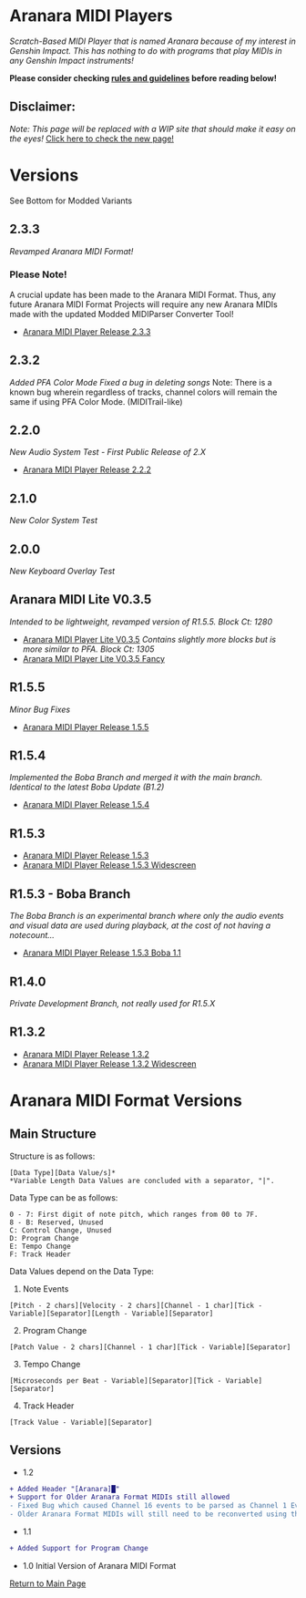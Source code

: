 # Aranara MIDI Players
*Scratch-Based MIDI Player that is named Aranara because of my interest in Genshin Impact. This has nothing to do with programs that play MIDIs in any Genshin Impact instruments!*

**Please consider checking [rules and guidelines](https://edenathan256.github.io/aranara-midi-player-sb3/guidelines) before reading below!**

## Disclaimer:
*Note: This page will be replaced with a WIP site that should make it easy on the eyes!*
[Click here to check the new page!](https://edenathan256.github.io/aranara-midi-player-sb3/main/index.html)

# Versions 
See Bottom for Modded Variants

## 2.3.3
*Revamped Aranara MIDI Format!*
### Please Note!
A crucial update has been made to the Aranara MIDI Format. Thus, any future Aranara MIDI Format Projects will require any new Aranara MIDIs made with the updated Modded MIDIParser Converter Tool!
- [Aranara MIDI Player Release 2.3.3](https://edenathan256.github.io/aranara-midi-player-sb3/Aranara%20MIDI%20Player%202.3.3.html)


## 2.3.2
*Added PFA Color Mode*
*Fixed a bug in deleting songs*
Note: There is a known bug wherein regardless of tracks, channel colors will remain the same if using PFA Color Mode. (MIDITrail-like)

## 2.2.0
*New Audio System Test - First Public Release of 2.X*
- [Aranara MIDI Player Release 2.2.2](https://edenathan256.github.io/aranara-midi-player-sb3/Aranara%20MIDI%20Player%202.2.2.html)

## 2.1.0
*New Color System Test*

## 2.0.0
*New Keyboard Overlay Test*

## Aranara MIDI Lite V0.3.5
*Intended to be lightweight, revamped version of R1.5.5. Block Ct: 1280*
- [Aranara MIDI Player Lite V0.3.5](https://edenathan256.github.io/aranara-midi-player-sb3/Aranara%20MIDI%20Player%20Lite%20v0.3.5.html)
*Contains slightly more blocks but is more similar to PFA. Block Ct: 1305*
- [Aranara MIDI Player Lite V0.3.5 Fancy](https://edenathan256.github.io/aranara-midi-player-sb3/Aranara%20MIDI%20Player%20Lite%20v0.3.5%20-%20Fancy.html)

## R1.5.5
*Minor Bug Fixes*
- [Aranara MIDI Player Release 1.5.5](https://edenathan256.github.io/aranara-midi-player-sb3/Aranara%20MIDI%20Player%20R1.5.5.html)

## R1.5.4
*Implemented the Boba Branch and merged it with the main branch. Identical to the latest Boba Update (B1.2)*
- [Aranara MIDI Player Release 1.5.4](https://edenathan256.github.io/aranara-midi-player-sb3/Aranara%20MIDI%20Player%20R1.5.4.html)

## R1.5.3
- [Aranara MIDI Player Release 1.5.3](https://edenathan256.github.io/aranara-midi-player-sb3/Aranara%20MIDI%20Player%20R1.5.3.html)
- [Aranara MIDI Player Release 1.5.3 Widescreen](https://edenathan256.github.io/aranara-midi-player-sb3/Aranara%20MIDI%20Player%20R1.5.3W.html)

## R1.5.3 - Boba Branch
*The Boba Branch is an experimental branch where only the audio events and visual data are used during playback, at the cost of not having a notecount...*
- [Aranara MIDI Player Release 1.5.3 Boba 1.1](https://edenathan256.github.io/aranara-midi-player-sb3/Aranara%20MP%201.5.3%20Boba%201.1.html)

## R1.4.0
*Private Development Branch, not really used for R1.5.X*

## R1.3.2
- [Aranara MIDI Player Release 1.3.2](https://edenathan256.github.io/aranara-midi-player-sb3/Aranara%20MIDI%20Player%20R1.3.2.html)
- [Aranara MIDI Player Release 1.3.2 Widescreen](https://edenathan256.github.io/aranara-midi-player-sb3/Aranara%20MIDI%20Player%20R1.3.2W.html)

# Aranara MIDI Format Versions
## Main Structure

Structure is as follows:
```
[Data Type][Data Value/s]*
*Variable Length Data Values are concluded with a separator, "|".
```
Data Type can be as follows:
```
0 - 7: First digit of note pitch, which ranges from 00 to 7F.
8 - B: Reserved, Unused
C: Control Change, Unused
D: Program Change
E: Tempo Change
F: Track Header
```
Data Values depend on the Data Type:
1. Note Events
```
[Pitch - 2 chars][Velocity - 2 chars][Channel - 1 char][Tick - Variable][Separator][Length - Variable][Separator]
```
2. Program Change
```
[Patch Value - 2 chars][Channel - 1 char][Tick - Variable][Separator]
```
3. Tempo Change
```
[Microseconds per Beat - Variable][Separator][Tick - Variable][Separator]
```
4. Track Header
```
[Track Value - Variable][Separator]
```
## Versions
- 1.2
```diff
+ Added Header "[Aranara]█"
+ Support for Older Aranara Format MIDIs still allowed
- Fixed Bug which caused Channel 16 events to be parsed as Channel 1 Events
- Older Aranara Format MIDIs will still need to be reconverted using the updated conversion tool.
```
- 1.1
```diff
+ Added Support for Program Change
```
- 1.0
Initial Version of Aranara MIDI Format


[Return to Main Page](https://edenathan256.github.io/aranara-midi-player-sb3)